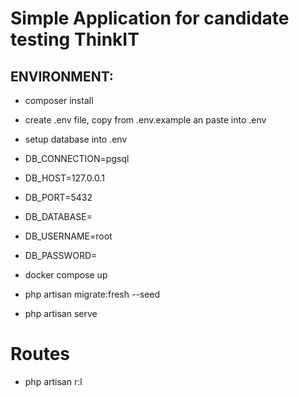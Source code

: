 Simple Application for candidate testing ThinkIT
========================================

 ## ENVIRONMENT:

- composer install
- create .env file, copy from .env.example an paste into .env
- setup database into .env

- DB_CONNECTION=pgsql
- DB_HOST=127.0.0.1
- DB_PORT=5432
- DB_DATABASE=
- DB_USERNAME=root
- DB_PASSWORD=

- docker compose up
- php artisan migrate:fresh --seed
- php artisan serve

# Routes
- php artisan r:l




